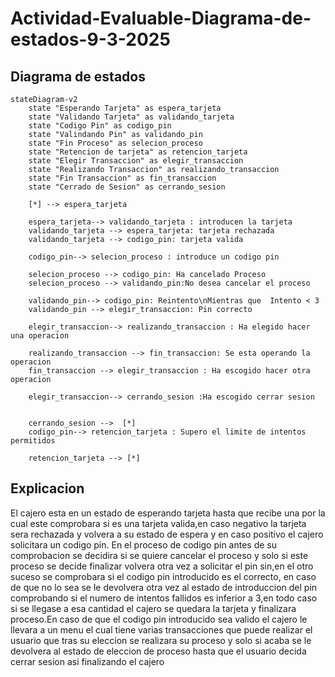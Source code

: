 # Actividad-Evaluable-Diagrama-de-estados-9-3-2025

## Diagrama de estados 
```mermaid
stateDiagram-v2
    state "Esperando Tarjeta" as espera_tarjeta
    state "Validando Tarjeta" as validando_tarjeta
    state "Codigo Pin" as codigo_pin
    state "Valindando Pin" as validando_pin
    state "Fin Proceso" as selecion_proceso
    state "Retencion de tarjeta" as retencion_tarjeta
    state "Elegir Transaccion" as elegir_transaccion
    state "Realizando Transaccion" as realizando_transaccion
    state "Fin Transaccion" as fin_transaccion
    state "Cerrado de Sesion" as cerrando_sesion
    
    [*] --> espera_tarjeta
    
    espera_tarjeta--> validando_tarjeta : introducen la tarjeta
    validando_tarjeta --> espera_tarjeta: tarjeta rechazada
    validando_tarjeta --> codigo_pin: tarjeta valida
    
    codigo_pin--> selecion_proceso : introduce un codigo pin
    
    selecion_proceso --> codigo_pin: Ha cancelado Proceso
    selecion_proceso --> validando_pin:No desea cancelar el proceso
    
    validando_pin--> codigo_pin: Reintento\nMientras que  Intento < 3 
    validando_pin --> elegir_transaccion: Pin correcto
    
    elegir_transaccion--> realizando_transaccion : Ha elegido hacer una operacion
    
    realizando_transaccion --> fin_transaccion: Se esta operando la operacion
    fin_transaccion --> elegir_transaccion : Ha escogido hacer otra operacion
    
    elegir_transaccion--> cerrando_sesion :Ha escogido cerrar sesion 
    
    
    cerrando_sesion -->  [*]
    codigo_pin--> retencion_tarjeta : Supero el limite de intentos permitidos
    
    retencion_tarjeta --> [*]
```
## Explicacion

El cajero esta en un estado de esperando tarjeta hasta que recibe una por la cual este comprobara si es una tarjeta valida,en caso negativo la tarjeta sera rechazada y volvera a su estado de espera y en caso positivo el cajero solicitara un codigo pin.
En el proceso de codigo pin antes de su comprobacion se decidira si se quiere cancelar el proceso y solo si este proceso se decide finalizar volvera otra vez a solicitar el pin sin,en el otro suceso se comprobara si el codigo pin introducido es el correcto,
en caso de que no lo sea se le devolvera otra vez al estado de introduccion del pin comprobando si el numero de intentos fallidos es inferior a 3,en todo caso si se llegase a esa cantidad el cajero se quedara la tarjeta y finalizara proceso.En caso de que el 
codigo pin introducido sea valido el cajero le llevara a un menu el cual tiene varias transacciones que puede realizar el usuario que tras su eleccion se realizara su proceso y solo si acaba se le devolvera al estado de eleccion de proceso hasta que el usuario
decida cerrar sesion asi finalizando el cajero
